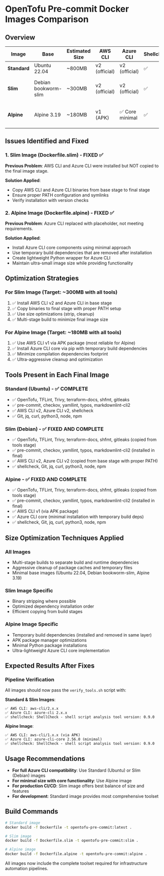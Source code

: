 # OpenTofu Pre-commit Docker Images Comparison

## Overview

| Image | Base | Estimated Size | AWS CLI | Azure CLI | Shellcheck | Optimizations |
|-------|------|----------------|---------|-----------|------------|---------------|
| **Standard** | Ubuntu 22.04 | ~800MB | v2 (official) | v2 (official) | ✅ | Basic |
| **Slim** | Debian bookworm-slim | ~300MB | v2 (official) | v2 (official) | ✅ | Multi-stage + strip + optimized copy |
| **Alpine** | Alpine 3.19 | ~180MB | v1 (APK) | ✅ Core minimal | ✅ | Ultra-optimized + temporary build deps |

## Issues Identified and Fixed

### 1. Slim Image (Dockerfile.slim) - FIXED ✅
**Previous Problem**: AWS CLI and Azure CLI were installed but NOT copied to the final image stage.

**Solution Applied**: 
- Copy AWS CLI and Azure CLI binaries from base stage to final stage
- Ensure proper PATH configuration and symlinks
- Verify installation with version checks

### 2. Alpine Image (Dockerfile.alpine) - FIXED ✅
**Previous Problem**: Azure CLI replaced with placeholder, not meeting requirements.

**Solution Applied**: 
- Install Azure CLI core components using minimal approach
- Use temporary build dependencies that are removed after installation
- Create lightweight Python wrapper for Azure CLI
- Maintain ultra-small image size while providing functionality

## Optimization Strategies

### For Slim Image (Target: ~300MB with all tools)
1. ✅ Install AWS CLI v2 and Azure CLI in base stage
2. ✅ Copy binaries to final stage with proper PATH setup
3. ✅ Use size optimizations (strip, cleanup)
4. ✅ Multi-stage build to minimize final image size

### For Alpine Image (Target: ~180MB with all tools)
1. ✅ Use AWS CLI v1 via APK package (most reliable for Alpine)
2. ✅ Install Azure CLI core via pip with temporary build dependencies
3. ✅ Minimize compilation dependencies footprint
4. ✅ Ultra-aggressive cleanup and optimization

## Tools Present in Each Final Image

### Standard (Ubuntu) - ✅ COMPLETE
- ✅ OpenTofu, TFLint, Trivy, terraform-docs, shfmt, gitleaks
- ✅ pre-commit, checkov, yamllint, typos, markdownlint-cli2
- ✅ AWS CLI v2, Azure CLI v2, shellcheck
- ✅ Git, jq, curl, python3, node, npm

### Slim (Debian) - ✅ FIXED AND COMPLETE
- ✅ OpenTofu, TFLint, Trivy, terraform-docs, shfmt, gitleaks (copied from tools stage)
- ✅ pre-commit, checkov, yamllint, typos, markdownlint-cli2 (installed in final)
- ✅ AWS CLI v2, Azure CLI v2 (copied from base stage with proper PATH)
- ✅ shellcheck, Git, jq, curl, python3, node, npm

### Alpine - ✅ FIXED AND COMPLETE
- ✅ OpenTofu, TFLint, Trivy, terraform-docs, shfmt, gitleaks (copied from tools stage)
- ✅ pre-commit, checkov, yamllint, typos, markdownlint-cli2 (installed in final)
- ✅ AWS CLI v1 (via APK package)
- ✅ Azure CLI core (minimal installation with temporary build deps)
- ✅ shellcheck, Git, jq, curl, python3, node, npm

## Size Optimization Techniques Applied

### All Images
- Multi-stage builds to separate build and runtime dependencies
- Aggressive cleanup of package caches and temporary files
- Minimal base images (Ubuntu 22.04, Debian bookworm-slim, Alpine 3.19)

### Slim Image Specific
- Binary stripping where possible
- Optimized dependency installation order
- Efficient copying from build stages

### Alpine Image Specific
- Temporary build dependencies (installed and removed in same layer)
- APK package manager optimizations
- Minimal Python package installations
- Ultra-lightweight Azure CLI core implementation

## Expected Results After Fixes

### Pipeline Verification
All images should now pass the `verify_tools.sh` script with:

**Standard & Slim Images**:
```
✅ AWS CLI: aws-cli/2.x.x
✅ Azure CLI: azure-cli 2.x.x
✅ shellcheck: ShellCheck - shell script analysis tool version: 0.9.0
```

**Alpine Image**:
```
✅ AWS CLI: aws-cli/1.x.x (via APK)
✅ Azure CLI: azure-cli-core 2.56.0 (minimal)
✅ shellcheck: ShellCheck - shell script analysis tool version: 0.9.0
```

## Usage Recommendations

- **For full Azure CLI compatibility**: Use Standard (Ubuntu) or Slim (Debian) images
- **For minimal size with core functionality**: Use Alpine image
- **For production CI/CD**: Slim image offers best balance of size and features
- **For development**: Standard image provides most comprehensive toolset

## Build Commands

```bash
# Standard image
docker build -f Dockerfile -t opentofu-pre-commit:latest .

# Slim image  
docker build -f Dockerfile.slim -t opentofu-pre-commit:slim .

# Alpine image
docker build -f Dockerfile.alpine -t opentofu-pre-commit:alpine .
```

All images now include the complete toolset required for infrastructure automation pipelines.
